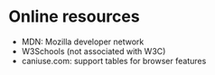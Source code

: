 # Online resources

- MDN: Mozilla developer network
- W3Schools (not associated with W3C)
- caniuse.com: support tables for browser features
